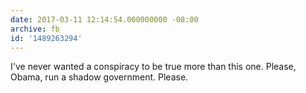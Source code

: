 ```yaml
---
date: 2017-03-11 12:14:54.000000000 -08:00
archive: fb
id: '1489263294'
---
```


I've never wanted a conspiracy to be true more than this one. Please, Obama, run a shadow government. Please.
